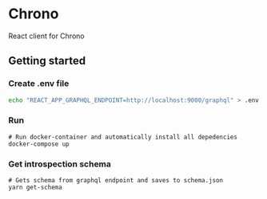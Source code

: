# Chrono

React client for Chrono

## Getting started

### Create .env file

```bash
echo "REACT_APP_GRAPHQL_ENDPOINT=http://localhost:9000/graphql" > .env
```

### Run

```
# Run docker-container and automatically install all depedencies
docker-compose up
```

### Get introspection schema

```
# Gets schema from graphql endpoint and saves to schema.json
yarn get-schema
```
